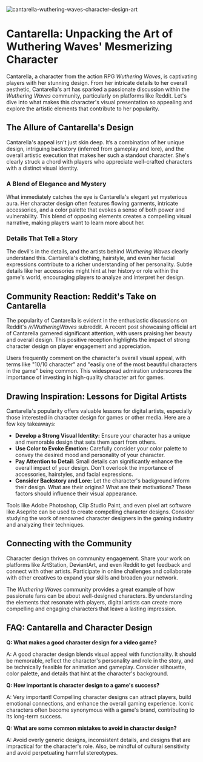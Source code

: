 ![cantarella-wuthering-waves-character-design-art](https://images.pexels.com/photos/8425212/pexels-photo-8425212.jpeg?auto=compress&cs=tinysrgb&fit=crop&h=627&w=1200)

# Cantarella: Unpacking the Art of Wuthering Waves' Mesmerizing Character

Cantarella, a character from the action RPG *Wuthering Waves*, is captivating players with her stunning design. From her intricate details to her overall aesthetic, Cantarella's art has sparked a passionate discussion within the *Wuthering Waves* community, particularly on platforms like Reddit. Let's dive into what makes this character's visual presentation so appealing and explore the artistic elements that contribute to her popularity.

## The Allure of Cantarella's Design

Cantarella's appeal isn't just skin deep. It’s a combination of her unique design, intriguing backstory (inferred from gameplay and lore), and the overall artistic execution that makes her such a standout character. She's clearly struck a chord with players who appreciate well-crafted characters with a distinct visual identity.

### A Blend of Elegance and Mystery

What immediately catches the eye is Cantarella's elegant yet mysterious aura. Her character design often features flowing garments, intricate accessories, and a color palette that evokes a sense of both power and vulnerability. This blend of opposing elements creates a compelling visual narrative, making players want to learn more about her.

### Details That Tell a Story

The devil's in the details, and the artists behind *Wuthering Waves* clearly understand this. Cantarella's clothing, hairstyle, and even her facial expressions contribute to a richer understanding of her personality. Subtle details like her accessories might hint at her history or role within the game's world, encouraging players to analyze and interpret her design.

## Community Reaction: Reddit's Take on Cantarella

The popularity of Cantarella is evident in the enthusiastic discussions on Reddit's */r/WutheringWaves* subreddit. A recent post showcasing official art of Cantarella garnered significant attention, with users praising her beauty and overall design. This positive reception highlights the impact of strong character design on player engagement and appreciation.

Users frequently comment on the character's overall visual appeal, with terms like "10/10 character" and "easily one of the most beautiful characters in the game" being common. This widespread admiration underscores the importance of investing in high-quality character art for games.

## Drawing Inspiration: Lessons for Digital Artists

Cantarella's popularity offers valuable lessons for digital artists, especially those interested in character design for games or other media. Here are a few key takeaways:

*   **Develop a Strong Visual Identity:** Ensure your character has a unique and memorable design that sets them apart from others.
*   **Use Color to Evoke Emotion:** Carefully consider your color palette to convey the desired mood and personality of your character.
*   **Pay Attention to Detail:** Small details can significantly enhance the overall impact of your design. Don't overlook the importance of accessories, hairstyles, and facial expressions.
*   **Consider Backstory and Lore:** Let the character's background inform their design. What are their origins? What are their motivations? These factors should influence their visual appearance.

Tools like Adobe Photoshop, Clip Studio Paint, and even pixel art software like Aseprite can be used to create compelling character designs. Consider studying the work of renowned character designers in the gaming industry and analyzing their techniques.

## Connecting with the Community

Character design thrives on community engagement. Share your work on platforms like ArtStation, DeviantArt, and even Reddit to get feedback and connect with other artists. Participate in online challenges and collaborate with other creatives to expand your skills and broaden your network.

The *Wuthering Waves* community provides a great example of how passionate fans can be about well-designed characters. By understanding the elements that resonate with players, digital artists can create more compelling and engaging characters that leave a lasting impression.

## FAQ: Cantarella and Character Design

**Q: What makes a good character design for a video game?**

A: A good character design blends visual appeal with functionality. It should be memorable, reflect the character's personality and role in the story, and be technically feasible for animation and gameplay. Consider silhouette, color palette, and details that hint at the character's background.

**Q: How important is character design to a game's success?**

A: Very important! Compelling character designs can attract players, build emotional connections, and enhance the overall gaming experience. Iconic characters often become synonymous with a game's brand, contributing to its long-term success.

**Q: What are some common mistakes to avoid in character design?**

A: Avoid overly generic designs, inconsistent details, and designs that are impractical for the character's role. Also, be mindful of cultural sensitivity and avoid perpetuating harmful stereotypes.

